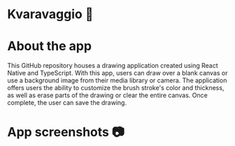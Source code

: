 # Kvaravaggio 🎨

# About the app
This GitHub repository houses a drawing application created using React Native and TypeScript. With this app, users can draw over a blank canvas or use a background image from their media library or camera. The application offers users the ability to customize the brush stroke's color and thickness, as well as erase parts of the drawing or clear the entire canvas. Once complete, the user can save the drawing.

# App screenshots 📷

